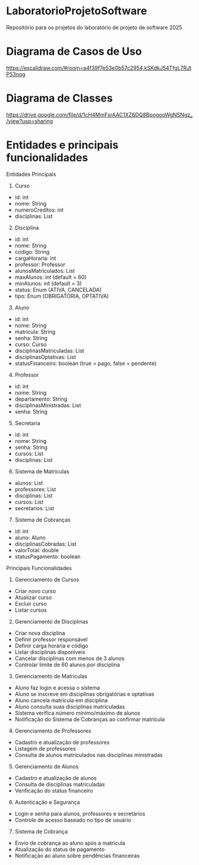 # LaboratorioProjetoSoftware
Repositório para os projetos do laboratório de projeto de software 2025

# Diagrama de Casos de Uso
https://excalidraw.com/#room=a4f39f7e53e0b57c2954,kSKdkJ54TfgL7RJtP53nog

# Diagrama de Classes
https://drive.google.com/file/d/1cH4MmFsrAAC1XZ6DQ8BpogooWgNSNgz_/view?usp=sharing

# Entidades e principais funcionalidades
Entidades Principais

1. Curso
- id: int
- nome: String
- numeroCreditos: int
- disciplinas: List<Disciplina>

2. Disciplina
- id: int
- nome: String
- codigo: String
- cargaHoraria: int
- professor: Professor
- alunosMatriculados: List<Aluno>
- maxAlunos: int (default = 60)
- minAlunos: int (default = 3)
- status: Enum (ATIVA, CANCELADA)
- tipo: Enum (OBRIGATORIA, OPTATIVA)

3. Aluno
- id: int
- nome: String
- matricula: String
- senha: String
- curso: Curso
- disciplinasMatriculadas: List<Disciplina>
- disciplinasOptativas: List<Disciplina>
- statusFinanceiro: boolean (true = pago, false = pendente)

4. Professor
- id: int
- nome: String
- departamento: String
- disciplinasMinistradas: List<Disciplina>
- senha: String

5. Secretaria
- id: int
- nome: String
- senha: String
- cursos: List<Curso>
- disciplinas: List<Disciplina>

6. Sistema de Matrículas
- alunos: List<Aluno>
- professores: List<Professor>
- disciplinas: List<Disciplina>
- cursos: List<Curso>
- secretarios: List<Secretaria>

7. Sistema de Cobranças
- id: int
- aluno: Aluno
- disciplinasCobradas: List<Disciplina>
- valorTotal: double
- statusPagamento: boolean

Principais Funcionalidades

1. Gerenciamento de Cursos
- Criar novo curso
- Atualizar curso
- Excluir curso
- Listar cursos

2. Gerenciamento de Disciplinas
- Criar nova disciplina
- Definir professor responsável
- Definir carga horária e código
- Listar disciplinas disponíveis
- Cancelar disciplinas com menos de 3 alunos
- Controlar limite de 60 alunos por disciplina

3. Gerenciamento de Matrículas
- Aluno faz login e acessa o sistema
- Aluno se inscreve em disciplinas obrigatórias e optativas
- Aluno cancela matrícula em disciplina
- Aluno consulta suas disciplinas matriculadas
- Sistema verifica número mínimo/máximo de alunos
- Notificação do Sistema de Cobranças ao confirmar matrícula

4. Gerenciamento de Professores
- Cadastro e atualização de professores
- Listagem de professores
- Consulta de alunos matriculados nas disciplinas ministradas

5. Gerenciamento de Alunos
- Cadastro e atualização de alunos
- Consulta de disciplinas matriculadas
- Verificação do status financeiro

6. Autenticação e Segurança
- Login e senha para alunos, professores e secretários
- Controle de acesso baseado no tipo de usuário

7. Sistema de Cobrança
- Envio de cobrança ao aluno após a matrícula
- Atualização do status de pagamento
- Notificação ao aluno sobre pendências financeiras
